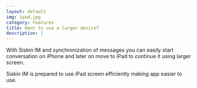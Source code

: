 ```yaml
---
layout: default
img: ipad.jpg
category: Features
title: Want to use a larger device?
description: |
---
```

  With Siskin IM and synchronization of messages you can easily start conversation on iPhone and later on move to iPad to continue it using larger screen.

  Siskin IM is prepared to use iPad screen efficiently making app easier to use.
